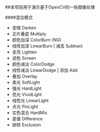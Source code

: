 

##本项目用于演示基于OpenCV的一些图像处理

####混合模式
* 变暗 Darken 
* 正片叠底 Multiply
* 颜色加深 ColorBurn (NG)
* 线性加深 LinearBurn | 减去 Subtract
* 变亮 Lighten
* 滤色 Screen
* 颜色减淡 ColorDodge
* 线性减淡 LinearDodge | 添加 Add
* 叠加 Overlay
* 柔光 SoftLight
* 强光 HardLight
* 亮光 VividLight
* 线性光 LinearLight
* 点光 PinLight
* 实色混合 HardMix
* 差值 Difference
* 排除 Exclusion
